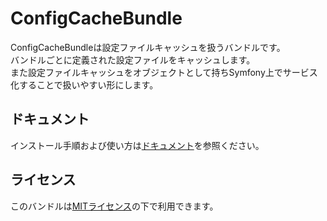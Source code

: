 ConfigCacheBundle
=================

ConfigCacheBundleは設定ファイルキャッシュを扱うバンドルです。  
バンドルごとに定義された設定ファイルをキャッシュします。  
また設定ファイルキャッシュをオブジェクトとして持ちSymfony上でサービス化することで扱いやすい形にします。

ドキュメント
------------

インストール手順および使い方は[ドキュメント](Resources/doc/index.md)を参照ください。

ライセンス
----------

このバンドルは[MITライセンス](Resources/meta/LICENSE)の下で利用できます。

